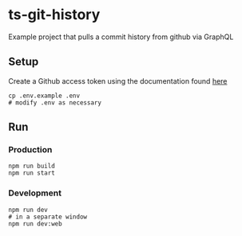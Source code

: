 # ts-git-history
Example project that pulls a commit history from github via GraphQL

## Setup
Create a Github access token using the documentation found [here](https://help.github.com/en/github/authenticating-to-github/creating-a-personal-access-token-for-the-command-line)

```
cp .env.example .env
# modify .env as necessary
```

## Run
### Production
```
npm run build
npm run start
```

### Development
```
npm run dev
# in a separate window
npm run dev:web
```

